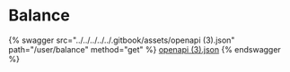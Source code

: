 # Balance

{% swagger src="../../../../../.gitbook/assets/openapi (3).json" path="/user/balance" method="get" %}
[openapi (3).json](<../../../../../.gitbook/assets/openapi (3).json>)
{% endswagger %}
